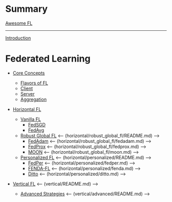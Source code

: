 <!-- markdownlint-disable-file MD025 MD042 MD013 -->

# Summary

[Awesome FL]() <!-- (awesome_list.md) -->

---

[Introduction](README.md)

# Federated Learning

- [Core Concepts](core/README.md)
  - [Flavors of FL](core/fl_flavors.md)
  - [Client](core/client.md)
  - [Server](core/server.md)
  - [Aggregation](core/aggregation.md)
- [Horizontal FL](horizontal/README.md)

  - [Vanilla FL](horizontal/vanilla_fl/README.md)
    - [FedSGD](horizontal/vanilla_fl/fedsgd.md)
    - [FedAvg](horizontal/vanilla_fl/fedavg.md)
  - [Robust Global FL]() <-- (horizontal/robust_global_fl/README.md) -->
    - [FedAdam]() <-- (horizontal/robust_global_fl/fedadam.md) -->
    - [FedProx]() <-- (horizontal/robust_global_fl/fedprox.md) -->
    - [MOON]() <-- (horizontal/robust_global_fl/moon.md) -->
  - [Personalized FL]() <-- (horizontal/personalized/README.md) -->
    - [FedPer]() <-- (horizontal/personalized/fedper.md) -->
    - [FENDA-FL]() <-- (horizontal/personalized/fenda.md) -->
    - [Ditto]() <-- (horizontal/personalized/ditto.md) -->

- [Vertical FL]() <-- (vertical/README.md) -->
  - [Advanced Strategies]() <-- (vertical/advanced/README.md) -->
